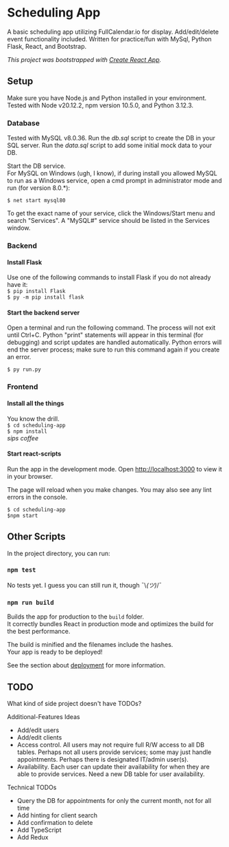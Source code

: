 # Scheduling App

A basic scheduling app utilizing FullCalendar.io for display. Add/edit/delete event functionality included. Written for practice/fun with MySql, Python Flask, React, and Bootstrap.

*This project was bootstrapped with [Create React App](https://github.com/facebook/create-react-app).*

## Setup

Make sure you have Node.js and Python installed in your environment. Tested with Node v20.12.2, npm version 10.5.0,  and Python 3.12.3.

### Database
Tested with MySQL v8.0.36.
Run the *db.sql* script to create the DB in your SQL server.
Run the *data.sql* script to add some initial mock data to your DB.

Start the DB service.\
For MySQL on Windows (ugh, I know), if during install you allowed
MySQL to run as a Windows service, open a cmd prompt in administrator 
mode and run (for version 8.0.*):

`$ net start mysql80`

To get the exact name of your service, click the Windows/Start menu and search "Services". A "MySQL#" service should be listed in the Services window.

### Backend

#### Install Flask
Use one of the following commands to install Flask if you do not already have it: \
`$ pip install Flask` \
`$ py -m pip install flask`

#### Start the backend server
Open a terminal and run the following command. The process will not exit until Ctrl+C. Python "print" statements will appear in this terminal (for debugging) and script updates are handled automatically. Python errors will end the server process; make sure to run this command again if you create an error.

`$ py run.py`

### Frontend

#### Install all the things
You know the drill.\
`$ cd scheduling-app`\
`$ npm install`\
*sips coffee*

#### Start react-scripts
Run the app in the development mode.
Open [http://localhost:3000](http://localhost:3000) to view it in your browser.

The page will reload when you make changes.
You may also see any lint errors in the console.

`$ cd scheduling-app`\
`$npm start`

## Other Scripts

In the project directory, you can run:

### `npm test`

No tests yet. I guess you can still run it, though ¯\\_(ツ)_/¯

### `npm run build`

Builds the app for production to the `build` folder.\
It correctly bundles React in production mode and optimizes the build for the best performance.

The build is minified and the filenames include the hashes.\
Your app is ready to be deployed!

See the section about [deployment](https://facebook.github.io/create-react-app/docs/deployment) for more information.

## TODO
What kind of side project doesn't have TODOs?

Additional-Features Ideas
* Add/edit users
* Add/edit clients
* Access control. All users may not require full R/W access to all DB tables. Perhaps not all users provide services; some may just handle appointments. Perhaps there is designated IT/admin user(s).
* Availability. Each user can update their availability for when they are able to provide services. Need a new DB table for user availability.

Technical TODOs
* Query the DB for appointments for only the current month, not for all time
* Add hinting for client search
* Add confirmation to delete
* Add TypeScript
* Add Redux
